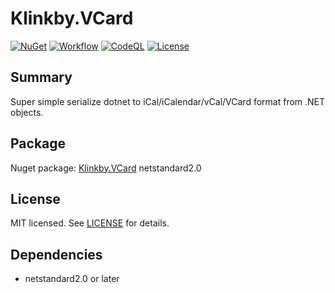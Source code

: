 # Klinkby.VCard

[![NuGet](https://img.shields.io/nuget/v/Klinkby.VCard.svg)](https://www.nuget.org/packages/Klinkby.VCard/)
[![Workflow](https://github.com/klinkby/vcard/actions/workflows/dotnet.yml/badge.svg)](https://github.com/klinkby/vcard/actions/workflows/dotnet.yml)
[![CodeQL](https://github.com/klinkby/vcard/actions/workflows/github-code-scanning/codeql/badge.svg)](https://github.com/klinkby/vcard/actions/workflows/github-code-scanning/codeql)
[![License](https://img.shields.io/github/license/klinkby/vcard.svg)](LICENSE)

## Summary

Super simple serialize dotnet to iCal/iCalendar/vCal/VCard format from .NET objects.

## Package

Nuget package: [Klinkby.VCard](https://www.nuget.org/packages/Klinkby.VCard/) netstandard2.0

## License

MIT licensed. See [LICENSE](https://github.com/klinkby/vcard/blob/main/LICENSE) for details.

## Dependencies

- netstandard2.0 or later
